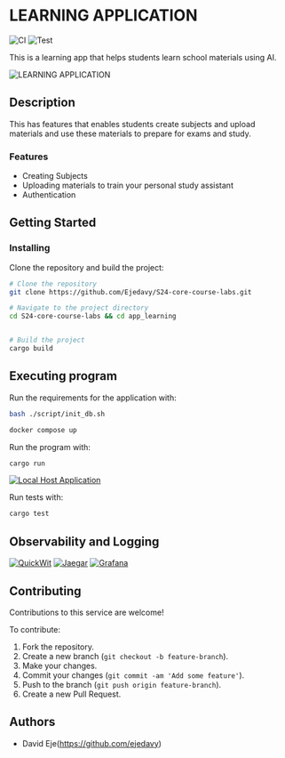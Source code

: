 # LEARNING APPLICATION
![CI](https://github.com/Ejedavy/S24-core-course-labs/actions/workflows/ci.yaml/badge.svg)
![Test](https://github.com/Ejedavy/S24-core-course-labs/actions/workflows/test.yaml/badge.svg)


This is a learning app that helps students learn school materials using AI.

<!-- Badges -->


![LEARNING APPLICATION](https://www.managedoutsource.com/wp-content/uploads/2023/06/artificial-intelligence-is-transforming-the-education-industry.jpg)

## Description

This has features that enables students create subjects and upload materials and use these materials to prepare for exams and study.

### Features

- Creating Subjects
- Uploading materials to train your personal study assistant
- Authentication

## Getting Started

### Installing

Clone the repository and build the project:

```bash
# Clone the repository
git clone https://github.com/Ejedavy/S24-core-course-labs.git

# Navigate to the project directory
cd S24-core-course-labs && cd app_learning


# Build the project
cargo build
```

## Executing program

Run the requirements for the application with:
```bash
bash ./script/init_db.sh

docker compose up
```

Run the program with:

```bash
cargo run
```

[![Local Host Application](https://i.postimg.cc/3N7xYPhg/image.png)](https://postimg.cc/k61myYB4)

Run tests with:

```bash
cargo test
```

## Observability and Logging
[![QuickWit](https://i.postimg.cc/C5VCH645/image.png)](https://postimg.cc/ygvS7jtC)
[![Jaegar](https://i.postimg.cc/9X6X1HTJ/image.png)](https://postimg.cc/vDvdHj0V)
[![Grafana](https://i.postimg.cc/63KLCmc3/image.png)](https://postimg.cc/FfPL4G25)

## Contributing

Contributions to this service are welcome!

To contribute:

1. Fork the repository.
2. Create a new branch (`git checkout -b feature-branch`).
3. Make your changes.
4. Commit your changes (`git commit -am 'Add some feature'`).
5. Push to the branch (`git push origin feature-branch`).
6. Create a new Pull Request.

## Authors

- David Eje(https://github.com/ejedavy)

